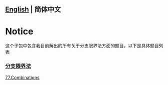 ## [English](https://github.com/cartoonYu/LeetCodeSolution/blob/master/Solution/src/BranchAndBound/README.md) | 简体中文

# Notice
这个子包中包含我目前解出的所有关于分支限界法方面的题目，以下是具体题目列表

### [分支限界法](https://github.com/cartoonYu/LeetCodeSolution/blob/master/Solution/src/BranchAndBound)
[77.Combinations](https://github.com/cartoonYu/LeetCodeSolution/blob/master/Solution/src/BranchAndBound/Solution77.java)